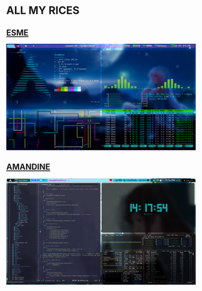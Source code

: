 # ALL MY RICES

## [ESME](https://github.com/EthanRodrigo/dotfiles/tree/main/Esme)
<img src="https://github.com/EthanRodrigo/dotfiles/blob/main/Esme/screenshots/neofetchCavaTop.png">

## [AMANDINE](https://github.com/EthanRodrigo/dotfiles/tree/main/Amandine)
<img src="https://github.com/EthanRodrigo/dotfiles/blob/main/Amandine/Assets/nvim.png">

